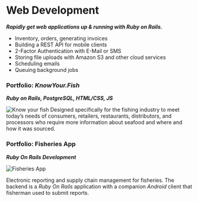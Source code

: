 # <i class="fa fa-gem icon-rubyonrails"></i> Web Development
_**Rapidly get web applications up & running with Ruby on Rails.**_

- Inventory, orders, generating invoices 
- Building a REST API for mobile clients
- 2-Factor Authentication with E-Mail or SMS
- Storing file uploads with Amazon S3 and other cloud services
- Scheduling emails
- Queuing background jobs

### Portfolio: _KnowYour.Fish_
_**Ruby on Rails, PostgreSQL, HTML/CSS, JS**_

![Know your fish](../assets/images/resume/knowyourfish.png)
  Designed specifically for the fishing industry to meet today’s needs of consumers, retailers, restaurants, distributors, and processors who require more information about seafood and where and how it was sourced.

### Portfolio: Fisheries App
_**Ruby On Rails Development**_

![Fisheries App](../assets/images/resume/trawl_horizontal_cropped.png)

Electronic reporting and supply chain management for fisheries. The backend is a _Ruby On Rails_ application with a companion _Android_ client that fisherman used to submit reports.
